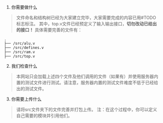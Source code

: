 1) 你需要做什么
>文件命名和结构树已经为大家建立完毕，大家需要完成的内容已用#TODO标志标注。
>其中，top.v文件已经预定义了输入输出接口，**切勿改动已给出的接口！**
>具体需要完善的文件有：

```
.
├── /src/alu.v
├── /src/defines.v
├── /src/ram.v
├── /src/top.v
```

2) 我们检查什么
>本网站只会加载上述四个文件及他们调用的文件（如果有）并使用服务器内置的测试文件进行测试。请注意，服务器内置的测试文件难度不低于已经给出的测试文件。

3) 你需要上传什么
>请将src文件夹下的文件完善并打包上传。
>注：在这个过程中，你可以定义自己需要的模块并引用他们。